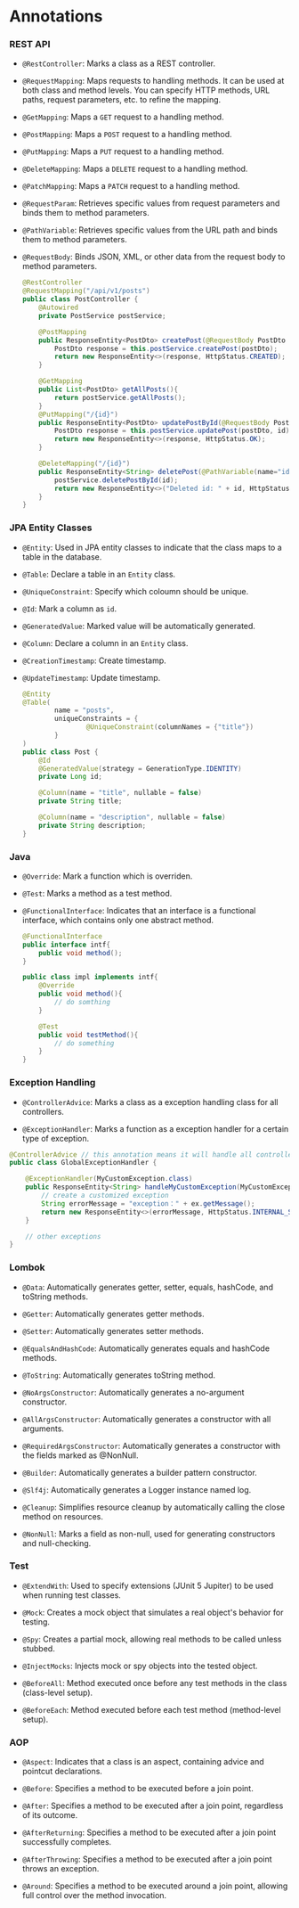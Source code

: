 # Annotations

### REST API

- `@RestController`: Marks a class as a REST controller.

- `@RequestMapping`: Maps requests to handling methods. It can be used at both class and method levels. You can specify HTTP methods, URL paths, request parameters, etc. to refine the mapping.

- `@GetMapping`: Maps a `GET` request to a handling method.

- `@PostMapping`: Maps a `POST` request to a handling method.

- `@PutMapping`: Maps a `PUT` request to a handling method.

- `@DeleteMapping`: Maps a `DELETE` request to a handling method.

- `@PatchMapping`: Maps a `PATCH` request to a handling method.

- `@RequestParam`: Retrieves specific values from request parameters and binds them to method parameters.

- `@PathVariable`: Retrieves specific values from the URL path and binds them to method parameters.

- `@RequestBody`: Binds JSON, XML, or other data from the request body to method parameters.

  ```java
  @RestController
  @RequestMapping("/api/v1/posts")
  public class PostController {
      @Autowired
      private PostService postService;

      @PostMapping
      public ResponseEntity<PostDto> createPost(@RequestBody PostDto postDto){
          PostDto response = this.postService.createPost(postDto);
          return new ResponseEntity<>(response, HttpStatus.CREATED);
      }

      @GetMapping
      public List<PostDto> getAllPosts(){
          return postService.getAllPosts();
      }
      @PutMapping("/{id}")
      public ResponseEntity<PostDto> updatePostById(@RequestBody PostDto postDto, @PathVariable(name="id") long id){
          PostDto response = this.postService.updatePost(postDto, id);
          return new ResponseEntity<>(response, HttpStatus.OK);
      }

      @DeleteMapping("/{id}")
      public ResponseEntity<String> deletePost(@PathVariable(name="id") long id){
          postService.deletePostById(id);
          return new ResponseEntity<>("Deleted id: " + id, HttpStatus.OK);
      }
  }
  ```

### JPA Entity Classes

- `@Entity`: Used in JPA entity classes to indicate that the class maps to a table in the database.

- `@Table`: Declare a table in an `Entity` class.

- `@UniqueConstraint`: Specify which coloumn should be unique.

- `@Id`: Mark a column as `id`.

- `@GeneratedValue`: Marked value will be automatically generated.

- `@Column`: Declare a column in an `Entity` class.

- `@CreationTimestamp`: Create timestamp.

- `@UpdateTimestamp`: Update timestamp.

  ```java
  @Entity
  @Table(
          name = "posts",
          uniqueConstraints = {
                  @UniqueConstraint(columnNames = {"title"})
          }
  )
  public class Post {
      @Id
      @GeneratedValue(strategy = GenerationType.IDENTITY)
      private Long id;

      @Column(name = "title", nullable = false)
      private String title;

      @Column(name = "description", nullable = false)
      private String description;
  }
  ```

### Java

- `@Override`: Mark a function which is overriden.

- `@Test`: Marks a method as a test method.

- `@FunctionalInterface`: Indicates that an interface is a functional interface, which contains only one abstract method.

  ```java
  @FunctionalInterface
  public interface intf{
      public void method();
  }

  public class impl implements intf{
      @Override
      public void method(){
          // do somthing
      }

      @Test
      public void testMethod(){
          // do something
      }
  }
  ```
### Exception Handling

- `@ControllerAdvice`: Marks a class as a exception handling class for all controllers.  

- `@ExceptionHandler`: Marks a function as a exception handler for a certain type of exception.  

```java
@ControllerAdvice // this annotation means it will handle all controller exceptions
public class GlobalExceptionHandler {

    @ExceptionHandler(MyCustomException.class)
    public ResponseEntity<String> handleMyCustomException(MyCustomException ex) {
        // create a customized exception
        String errorMessage = "exception：" + ex.getMessage();
        return new ResponseEntity<>(errorMessage, HttpStatus.INTERNAL_SERVER_ERROR);
    }

    // other exceptions
}
```

### Lombok

- `@Data`: Automatically generates getter, setter, equals, hashCode, and toString methods.

- `@Getter`: Automatically generates getter methods.

- `@Setter`: Automatically generates setter methods.

- `@EqualsAndHashCode`: Automatically generates equals and hashCode methods.

- `@ToString`: Automatically generates toString method.

- `@NoArgsConstructor`: Automatically generates a no-argument constructor.

- `@AllArgsConstructor`: Automatically generates a constructor with all arguments.

- `@RequiredArgsConstructor`: Automatically generates a constructor with the fields marked as @NonNull.

- `@Builder`: Automatically generates a builder pattern constructor.

- `@Slf4j`: Automatically generates a Logger instance named log.

- `@Cleanup`: Simplifies resource cleanup by automatically calling the close method on resources.

- `@NonNull`: Marks a field as non-null, used for generating constructors and null-checking.  

### Test
- `@ExtendWith`: Used to specify extensions (JUnit 5 Jupiter) to be used when running test classes.

- `@Mock`: Creates a mock object that simulates a real object's behavior for testing.

- `@Spy`: Creates a partial mock, allowing real methods to be called unless stubbed.

- `@InjectMocks`: Injects mock or spy objects into the tested object.

- `@BeforeAll`: Method executed once before any test methods in the class (class-level setup).

- `@BeforeEach`: Method executed before each test method (method-level setup).  

### AOP  
- `@Aspect`: Indicates that a class is an aspect, containing advice and pointcut declarations.

- `@Before`: Specifies a method to be executed before a join point.

- `@After`: Specifies a method to be executed after a join point, regardless of its outcome.

- `@AfterReturning`: Specifies a method to be executed after a join point successfully completes.

- `@AfterThrowing`: Specifies a method to be executed after a join point throws an exception.

- `@Around`: Specifies a method to be executed around a join point, allowing full control over the method invocation.